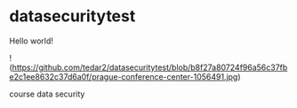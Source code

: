 # datasecuritytest

Hello world! 

!(https://github.com/tedar2/datasecuritytest/blob/b8f27a80724f96a56c37fbe2c1ee8632c37d6a0f/prague-conference-center-1056491.jpg)

course data security
